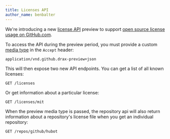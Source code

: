 ```yaml
---
title: Licenses API
author_name: benbalter
---
```


We're introducing a new [license API](/v3/licenses) preview to support [open source license usage on GitHub.com](https://github.com/blog/1964-license-usage-on-github-com).

To access the API during the preview period, you must provide a custom [media type](/v3/media) in the `Accept` header:

    application/vnd.github.drax-preview+json

This will then expose two new API endpoints. You can get a list of all known licenses:

    GET /licenses

Or get information about a particular license:

    GET /licenses/mit

When the preview media type is passed, the repository api will also return information about a repository's license file when you get an individual repository:

    GET /repos/github/hubot
